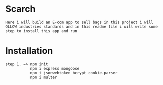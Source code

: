# Scarch

    Here i will build an E-com app to sell bags in this project i will OLLOW industries standards and in this readme file i will write some step to install this app and run

# Installation
    step 1. => npm init
               npm i express mongoose
               npm i jsonwebtoken bcrypt cookie-parser
               npm i multer
